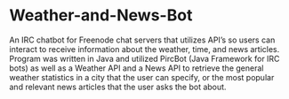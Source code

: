 # Weather-and-News-Bot

An IRC chatbot for Freenode chat servers that utilizes API’s so users can interact to receive information about the weather, time, and news articles.
Program was written in Java and utilized PircBot (Java Framework for IRC bots) as well as a Weather API and a News API to retrieve the general weather statistics in a city that the user can specify, or the most popular and relevant news articles that the user asks the bot about.
